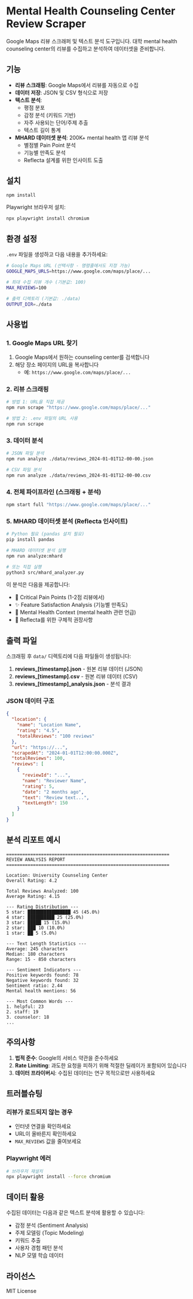 # Mental Health Counseling Center Review Scraper

Google Maps 리뷰 스크래퍼 및 텍스트 분석 도구입니다. 대학 mental health counseling center의 리뷰를 수집하고 분석하여 데이터셋을 준비합니다.

## 기능

- **리뷰 스크래핑**: Google Maps에서 리뷰를 자동으로 수집
- **데이터 저장**: JSON 및 CSV 형식으로 저장
- **텍스트 분석**:
  - 평점 분포
  - 감정 분석 (키워드 기반)
  - 자주 사용되는 단어/주제 추출
  - 텍스트 길이 통계
- **MHARD 데이터셋 분석**: 200K+ mental health 앱 리뷰 분석
  - 별점별 Pain Point 분석
  - 기능별 만족도 분석
  - Reflecta 설계를 위한 인사이트 도출

## 설치

```bash
npm install
```

Playwright 브라우저 설치:
```bash
npx playwright install chromium
```

## 환경 설정

`.env` 파일을 생성하고 다음 내용을 추가하세요:

```bash
# Google Maps URL (선택사항 - 명령줄에서도 지정 가능)
GOOGLE_MAPS_URLS=https://www.google.com/maps/place/...

# 최대 수집 리뷰 개수 (기본값: 100)
MAX_REVIEWS=100

# 출력 디렉토리 (기본값: ./data)
OUTPUT_DIR=./data
```

## 사용법

### 1. Google Maps URL 찾기

1. Google Maps에서 원하는 counseling center를 검색합니다
2. 해당 장소 페이지의 URL을 복사합니다
   - 예: `https://www.google.com/maps/place/...`

### 2. 리뷰 스크래핑

```bash
# 방법 1: URL을 직접 제공
npm run scrape "https://www.google.com/maps/place/..."

# 방법 2: .env 파일의 URL 사용
npm run scrape
```

### 3. 데이터 분석

```bash
# JSON 파일 분석
npm run analyze ./data/reviews_2024-01-01T12-00-00.json

# CSV 파일 분석
npm run analyze ./data/reviews_2024-01-01T12-00-00.csv
```

### 4. 전체 파이프라인 (스크래핑 + 분석)

```bash
npm start full "https://www.google.com/maps/place/..."
```

### 5. MHARD 데이터셋 분석 (Reflecta 인사이트)

```bash
# Python 필요 (pandas 설치 필요)
pip install pandas

# MHARD 데이터셋 분석 실행
npm run analyze:mhard

# 또는 직접 실행
python3 src/mhard_analyzer.py
```

이 분석은 다음을 제공합니다:
- 🚨 Critical Pain Points (1-2점 리뷰에서)
- ✨ Feature Satisfaction Analysis (기능별 만족도)
- 💚 Mental Health Context (mental health 관련 언급)
- 🎯 Reflecta를 위한 구체적 권장사항

## 출력 파일

스크래핑 후 `data/` 디렉토리에 다음 파일들이 생성됩니다:

1. **reviews_[timestamp].json** - 원본 리뷰 데이터 (JSON)
2. **reviews_[timestamp].csv** - 원본 리뷰 데이터 (CSV)
3. **reviews_[timestamp]_analysis.json** - 분석 결과

### JSON 데이터 구조

```json
{
  "location": {
    "name": "Location Name",
    "rating": "4.5",
    "totalReviews": "100 reviews"
  },
  "url": "https://...",
  "scrapedAt": "2024-01-01T12:00:00.000Z",
  "totalReviews": 100,
  "reviews": [
    {
      "reviewId": "...",
      "name": "Reviewer Name",
      "rating": 5,
      "date": "2 months ago",
      "text": "Review text...",
      "textLength": 150
    }
  ]
}
```

## 분석 리포트 예시

```
=============================================================
REVIEW ANALYSIS REPORT
=============================================================

Location: University Counseling Center
Overall Rating: 4.2

Total Reviews Analyzed: 100
Average Rating: 4.15

--- Rating Distribution ---
5 star: ████████████████ 45 (45.0%)
4 star: ██████████ 25 (25.0%)
3 star: █████ 15 (15.0%)
2 star: ███ 10 (10.0%)
1 star: ██ 5 (5.0%)

--- Text Length Statistics ---
Average: 245 characters
Median: 180 characters
Range: 15 - 850 characters

--- Sentiment Indicators ---
Positive keywords found: 78
Negative keywords found: 32
Sentiment ratio: 2.44
Mental health mentions: 56

--- Most Common Words ---
1. helpful: 23
2. staff: 19
3. counselor: 18
...
```

## 주의사항

1. **법적 준수**: Google의 서비스 약관을 준수하세요
2. **Rate Limiting**: 과도한 요청을 피하기 위해 적절한 딜레이가 포함되어 있습니다
3. **데이터 프라이버시**: 수집된 데이터는 연구 목적으로만 사용하세요

## 트러블슈팅

### 리뷰가 로드되지 않는 경우
- 인터넷 연결을 확인하세요
- URL이 올바른지 확인하세요
- `MAX_REVIEWS` 값을 줄여보세요

### Playwright 에러
```bash
# 브라우저 재설치
npx playwright install --force chromium
```

## 데이터 활용

수집된 데이터는 다음과 같은 텍스트 분석에 활용할 수 있습니다:

- 감정 분석 (Sentiment Analysis)
- 주제 모델링 (Topic Modeling)
- 키워드 추출
- 사용자 경험 패턴 분석
- NLP 모델 학습 데이터

## 라이선스

MIT License
